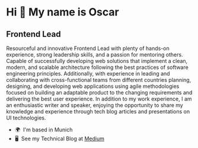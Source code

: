 Hi 👋 My name is Oscar
=============================================================================================================================

Frontend Lead
-----------------------

Resourceful and innovative Frontend Lead with plenty of hands-on experience, strong leadership skills, and a passion for mentoring others. Capable of successfully developing web solutions that implement a clean, modern, and scalable architecture following the best practices of software engineering principles. Additionally, with experience in leading and collaborating with cross-functional teams from different countries planning, designing, and developing web applications using agile methodologies focused on building an adaptable product to the changing requirements and delivering the best user experience. In addition to my work experience, I am an enthusiastic writer and speaker, enjoying the opportunity to share my knowledge and experience through tech blog articles and presentations on UI technologies.

*   🌍  I'm based in Munich
*   🖥️  See my Technical Blog at [Medium](http://oscarbastos.medium.com/)
